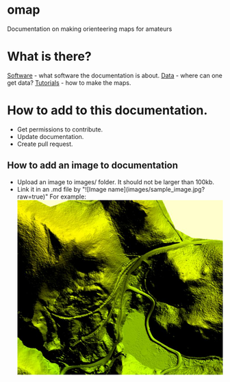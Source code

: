 # omap
Documentation on making orienteering maps for amateurs

# What is there?
[Software](software.md) - what software the documentation is about.
[Data](data.md) - where can one get data?
[Tutorials](howto.md) - how to make the maps.

# How to add to this documentation.
* Get permissions to contribute.
* Update documentation.
* Create pull request.

## How to add an image to documentation

* Upload an image to images/ folder. It should not be larger than 100kb.
* Link it in an .md file by "!\[Image name\]\(images/sample_image.jpg?raw=true\)"
For example:
![sample map](images/sample_image.jpg?raw=true)
